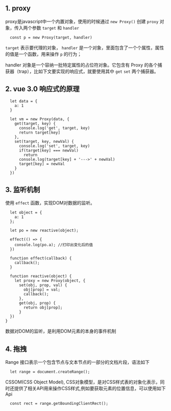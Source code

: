 ## 1. proxy
proxy是javascript中一个内置对象，使用的时候通过 `new Proxy()` 创建 `proxy` 对象，传入两个参数 `target` 和 `handler`
```
  const p = new Proxy(target, handler)
```
`target` 表示要代理的对象， `handler` 是一个对象，里面包含了一个个属性，属性的值是一个函数，用来操作 `p` 的行为；

handler 对象是一个容纳一批特定属性的占位符对象。它包含有 Proxy 的各个捕获器（trap），比如下文要实现的响应式，就要使用其中 `get` `set` 两个捕获器。

## 2. vue 3.0 响应式的原理

```
  let data = {
    a: 1
  }

  let vm = new Proxy(data, {
    get(target, key) {
      console.log('get', target, key)
      return target[key]
    },
    set(target, key, newVal) {
      console.log('set', target, key)
      if(target[key] === newVal)
        return
      console.log(target[key] + '--->' + newVal)
      target[key] = newVal
    }
  })
```

## 3. 监听机制

使用 `effect` 函数，实现DOM对数据的监听。

  ```
    let object = {
      a: 1
    };

    let po = new reactive(object);

    effect(() => {
      console.log(po.a); //打印出变化后的值
    })

    function effect(callback) {
      callback();
    }

    function reactive(object) {
      let proxy = new Proxy(object, {
        set(obj, prop, val) {
          obj[prop] = val;
          callback();
        },
        get(obj, prop) {
          return obj[prop];
        }
    })
  }
  ```

  数据对DOM的监听，是利用DOM元素的本身的事件机制

  ## 4. 拖拽

  Range 接口表示一个包含节点与文本节点的一部分的文档片段，语法如下

  ```
    let range = document.createRange();
  ```

  CSSOM(CSS Object Model), CSS对象模型，是对CSS样式表的对象化表示，同时还提供了相关API用来操作CSS样式,例如要获取元素的位置信息，可以使用如下Api

  ```
    const rect = range.getBoundingClientRect();
  ```



